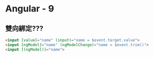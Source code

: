 # Angular - 9

## 雙向綁定???

```html
<input [value]="name" (input)="name = $event.target.value">
<input [ngModel]="name" (ngModelChange)="name = $event.trim()">
<input [(ngModel)]="name">
```